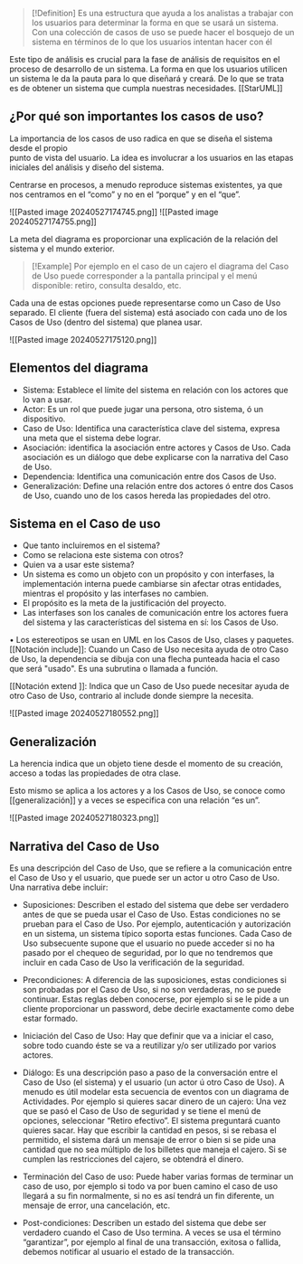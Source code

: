 > [!Definition]
>Es una estructura que ayuda a los analistas a trabajar con los usuarios para determinar la forma en que se usará un sistema. Con una colección de casos de uso se puede hacer el bosquejo de un sistema en términos de lo que los usuarios intentan hacer con él

Este tipo de análisis es crucial para la fase de análisis de requisitos en el proceso de desarrollo de un sistema. La forma en que los usuarios utilicen un sistema le da la pauta para lo que diseñará y creará. De lo que se trata es de obtener un sistema que cumpla nuestras necesidades.
[[StarUML]]

## ¿Por qué son importantes los casos de uso?

La importancia de los casos de uso radica en que se diseña el sistema desde el propio  
punto de vista del usuario. La idea es involucrar a los usuarios en las etapas iniciales del análisis y diseño del sistema.

Centrarse en procesos, a menudo reproduce sistemas existentes, ya que nos centramos en el “como” y no en el  “porque” y en el “que”.

![[Pasted image 20240527174745.png]]
![[Pasted image 20240527174755.png]]

La meta del diagrama es proporcionar una explicación de la relación del sistema y el mundo
exterior. 

> [!Example]
> Por ejemplo en el caso de un cajero el diagrama del Caso de Uso puede corresponder a la pantalla principal y el menú disponible: retiro, consulta desaldo, etc. 
> 

Cada una de estas opciones puede representarse como un Caso de Uso separado. El cliente (fuera del sistema) está asociado con cada uno de los Casos de Uso (dentro del sistema) que planea usar.

![[Pasted image 20240527175120.png]]

## Elementos del diagrama

- Sistema: Establece el límite del sistema en relación con los actores que lo van a usar.  
- Actor: Es un rol que puede jugar una persona, otro sistema, ó un dispositivo.  
- Caso de Uso: Identifica una característica clave del sistema, expresa una meta que el sistema debe lograr.  
- Asociación: identifica la asociación entre actores y Casos de Uso. Cada asociación es un diálogo que debe explicarse con la narrativa del Caso de Uso.  
- Dependencia: Identifica una comunicación entre dos Casos de Uso.  
- Generalización: Define una relación entre dos actores ó entre dos Casos de Uso, cuando uno de los casos hereda las propiedades del otro.

## Sistema en el Caso de uso

  
- Que tanto incluiremos en el sistema?  
- Como se relaciona este sistema con otros?  
- Quien va a usar este sistema?  
- Un sistema es como un objeto con un propósito y con interfases, la implementación interna puede cambiarse sin afectar otras entidades, mientras el propósito y las interfases no cambien.  
- El propósito es la meta de la justificación del proyecto.  
- Las interfases son los canales de comunicación entre los actores fuera del sistema y las características del sistema en sí: los Casos de Uso.

•
Los estereotipos se usan en UML en los Casos de Uso, clases y paquetes.
[[Notación include]]: Cuando un Caso de Uso necesita ayuda de otro Caso de Uso, la dependencia se dibuja con una flecha punteada hacia el caso que será "usado". Es una subrutina o llamada a función.

[[Notación extend ]]: Indica que un Caso de Uso puede necesitar ayuda de otro Caso de Uso, contrario al include donde siempre la necesita.

![[Pasted image 20240527180552.png]]


## Generalización

La herencia indica que un objeto tiene desde el momento de su creación, acceso a todas las propiedades de otra clase.

Esto mismo se aplica a los actores y a los Casos de Uso, se conoce como [[generalización]] y a veces se especifica con una relación “es un”.

![[Pasted image 20240527180323.png]]


## Narrativa del Caso de Uso  

Es una descripción del Caso de Uso, que se refiere a la comunicación entre el Caso de Uso y el usuario, que puede ser un actor u otro Caso de Uso. Una narrativa debe incluir:  

- Suposiciones: Describen el estado del sistema que debe ser verdadero antes de que se pueda usar el  Caso de Uso. Estas condiciones no se prueban para el Caso de Uso. Por ejemplo, autenticación y  autorización en un sistema, un sistema típico soporta estas funciones. Cada Caso de Uso subsecuente supone que el usuario no puede acceder si no ha pasado por el chequeo de seguridad, por lo que no tendremos que incluir en cada Caso de Uso la verificación de la seguridad.

- Precondiciones: A diferencia de las suposiciones, estas condiciones si son probadas por el Caso de Uso, si no son verdaderas, no se puede continuar. Estas reglas deben conocerse, por ejemplo si se le pide a un cliente proporcionar un password, debe decirle exactamente como debe estar formado.  

- Iniciación del Caso de Uso: Hay que definir que va a iniciar el caso, sobre todo cuando éste se va a reutilizar y/o ser utilizado por varios actores.  

- Diálogo: Es una descripción paso a paso de la conversación entre el Caso de Uso (el sistema) y el usuario (un actor ú otro Caso de Uso). A menudo es útil modelar esta secuencia de eventos con un diagrama de Actividades. Por ejemplo si quieres sacar dinero de un cajero: Una vez que se pasó el Caso de Uso de seguridad y se tiene el menú de opciones, seleccionar “Retiro efectivo”. El sistema preguntará cuanto quieres sacar. Hay que escribir la cantidad en pesos, si se rebasa el permitido, el sistema dará un mensaje de error o bien si se pide una cantidad que no sea múltiplo de los billetes que maneja el cajero. Si se cumplen las restricciones del cajero, se obtendrá el dinero.

- Terminación del Caso de uso: Puede haber varias formas de terminar un caso de uso, por ejemplo si todo va por buen camino el caso de uso llegará a su fin normalmente, si no es así tendrá un fin diferente, un mensaje de error, una cancelación, etc.  

- Post-condiciones: Describen un estado del sistema que debe ser verdadero cuando el Caso de Uso termina. A veces se usa el término “garantizar”, por ejemplo al final de una transacción, exitosa o fallida, debemos notificar al usuario el estado de la transacción.